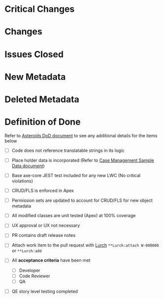 # Critical Changes

# Changes

# Issues Closed

# New Metadata

# Deleted Metadata

# Definition of Done
  Refer to [Asteroids DoD document](https://salesforce.quip.com/iq2mAy4i62oM) to see any additional details for the items below
- [ ] Code does not reference translatable strings in its logic
- [ ] Place holder data is incorporated (Refer to [Case Management Sample Data document](https://quip.com/cbFcAPJF8t0z))
- [ ] Base axe-core JEST test included for any new LWC (No critical violations)
- [ ] CRUD/FLS is enforced in Apex
- [ ] Permission sets are updated to account for CRUD/FLS for new object metadata
- [ ] All modified classes are unit tested (Apex) at 100% coverage
- [ ] UX approval or UX not necessary
- [ ] PR contains draft release notes
- [ ] Attach work item to the pull request with [Lurch](https://salesforce.quip.com/50ZRA5LEWVzH) `**Lurch:attach W-000000` or `**Lurch:add`
- [ ] All **acceptance criteria** have been met
    - [ ] Developer
    - [ ] Code Reviewer
    - [ ] QA
- [ ] QE story level testing completed


